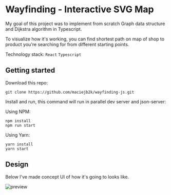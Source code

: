 # Wayfinding - Interactive SVG Map

My goal of this project was to implement from scratch Graph data structure and Dijkstra algorithm in Typescript.

To visualize how it's working, you can find shortest path on map of shop to product you're searching for from different starting points.

Technology stack: `React` `Typescript`

## Getting started

Download this repo:

```
git clone https://github.com/maciejb2k/wayfinding-js.git
```

Install and run, this command will run in parallel dev server and json-server:

Using NPM:

```
npm install
npm run start
```

Using Yarn:

```
yarn install
yarn start
```

## Design

Below I've made concept UI of how it's going to looks like.

![preview](https://user-images.githubusercontent.com/6316812/90241083-a5361880-de2a-11ea-843b-d3b08a6e83ca.jpg)
